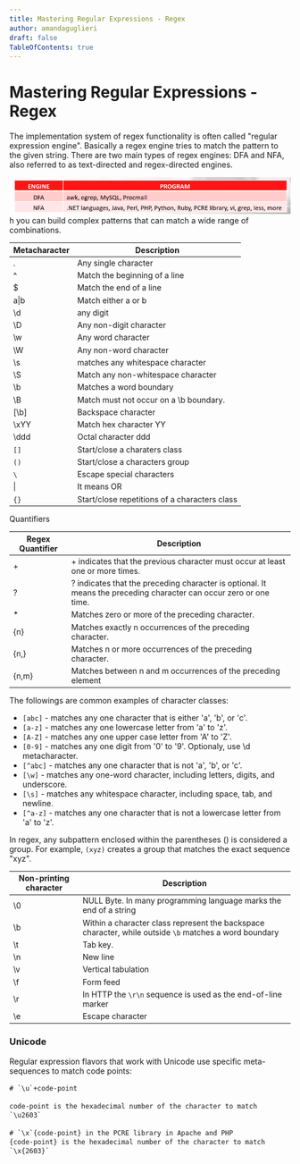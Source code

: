 ```yaml
---
title: Mastering Regular Expressions - Regex
author: amandaguglieri
draft: false
TableOfContents: true
---
```

# Mastering Regular Expressions - Regex

The implementation system of regex functionality is often called "regular expression engine". Basically a regex engine tries to match the pattern to the given string. There are two main types of regex engines: DFA and NFA, also referred to as text-directed and regex-directed engines. 

![Types of regex engines](img/regex_00.png)
h you can build complex patterns that can match a wide range of combinations.

| Metacharacter | Description                                   |
| ------------- | --------------------------------------------- |
| .             | Any single character                          |
| ^             | Match the beginning of a line                 |
| $             | Match the end of a line                       |
| a\|b          | Match either a or b                           |
| \d            | any digit                                     |
| \D            | Any non-digit character                       |
| \w            | Any word character                            |
| \W            | Any non-word character                        |
| \s            | matches any whitespace character              |
| \S            | Match any non-whitespace character            |
| \b            | Matches a word boundary                       |
| \B            | Match must not occur on a \b boundary.        |
| [\b]          | Backspace character                           |
| \xYY          | Match hex character YY                        |
| \ddd          | Octal character ddd                           |
| `[]`          | Start/close a charaters class                 |
| `()`          | Start/close a characters group                |
| `\`           | Escape special characters                     |
| \|            | It means OR                                   |
| `{}`          | Start/close repetitions of a characters class |

Quantifiers

| Regex Quantifier | Description                                                                                                        |
| ---------------- | ------------------------------------------------------------------------------------------------------------------ |
| +                | + indicates that the previous character must occur at least one or more times.                                     |
| ?                | ? indicates that the preceding character is optional. It means the preceding character can occur zero or one time. |
| *                | Matches zero or more of the preceding character.                                                                   |
| {n}              | Matches exactly n occurrences of the preceding character.                                                          |
| {n,}             | Matches n or more occurrences of the preceding character.                                                          |
| {n,m}            | Matches between n and m occurrences of the preceding element                                                       |

The followings are common examples of character classes:

- `[abc]` - matches any one character that is either 'a', 'b', or 'c'.
- `[a-z]` - matches any one lowercase letter from 'a' to 'z'.
- `[A-Z]` - matches any one upper case letter from 'A' to 'Z'.
- `[0-9]` - matches any one digit from '0' to '9'. Optionaly, use \d metacharacter.
- `[^abc]` - matches any one character that is not 'a', 'b', or 'c'.
- `[\w]` - matches any one-word character, including letters, digits, and underscore.
- `[\s]` - matches any whitespace character, including space, tab, and newline.
- `[^a-z]` - matches any one character that is not a lowercase letter from 'a' to 'z'.

In regex, any subpattern enclosed within the parentheses () is considered a group. For example, `(xyz)` creates a group that matches the exact sequence "xyz".



| Non-printing character | Description                                                                                            |
| ---------------------- | ------------------------------------------------------------------------------------------------------ |
| \0                     | NULL Byte. In many programming language marks the end of a string                                      |
| \b                     | Within a character class represent the backspace character, while outside `\b` matches a word boundary |
| \t                     | Tab key.                                                                                               |
| \n                     | New line                                                                                               |
| \v                     | Vertical tabulation                                                                                    |
| \f                     | Form feed                                                                                              |
| \r                     | In HTTP the `\r\n` sequence is used as the end-of-line marker                                          |
| \e                     | Escape character                                                                                       |


### Unicode

Regular expression flavors that work with Unicode use specific meta-sequences to match code points:

```
# `\u`+code-point 

code-point is the hexadecimal number of the character to match 
`\u2603`

# `\x`{code-point} in the PCRE library in Apache and PHP
{code-point} is the hexadecimal number of the character to match 
`\x{2603}`

```

